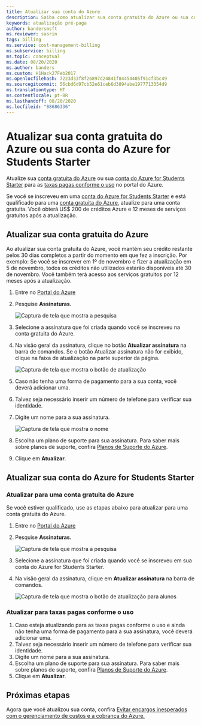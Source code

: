 ```yaml
---
title: Atualizar sua conta do Azure
description: Saiba como atualizar sua conta gratuita do Azure ou sua conta do Azure for Students Starter. Confira informações adicionais sobre os planos de suporte do Azure.
keywords: atualização pré-paga
author: bandersmsft
ms.reviewer: sasrin
tags: billing
ms.service: cost-management-billing
ms.subservice: billing
ms.topic: conceptual
ms.date: 08/20/2020
ms.author: banders
ms.custom: H1Hack27Feb2017
ms.openlocfilehash: 7223d33f8f26897d24841f84454405f91cf3bc49
ms.sourcegitcommit: 56cbd6d97cb52e61ceb6d3894abe1977713354d9
ms.translationtype: HT
ms.contentlocale: pt-BR
ms.lasthandoff: 08/20/2020
ms.locfileid: "88686336"
---
```

# <a name="upgrade-your-azure-free-account-or-azure-for-students-starter-account"></a>Atualizar sua conta gratuita do Azure ou sua conta do Azure for Students Starter

Atualize sua [conta gratuita do Azure](https://azure.microsoft.com/free/) ou sua [conta do Azure for Students Starter](https://azure.microsoft.com/offers/ms-azr-0144p/) para as [taxas pagas conforme o uso](https://azure.microsoft.com/offers/ms-azr-0003p/) no portal do Azure.

Se você se inscreveu em uma [conta do Azure for Students Starter](https://azure.microsoft.com/offers/ms-azr-0144p/) e está qualificado para uma [conta gratuita do Azure](https://azure.microsoft.com/free/), atualize para uma conta gratuita. Você obterá US$ 200 de créditos Azure e 12 meses de serviços gratuitos após a atualização.

<a id="freetrial"></a>

## <a name="upgrade-your-azure-free-account"></a>Atualizar sua conta gratuita do Azure

Ao atualizar sua conta gratuita do Azure, você mantém seu crédito restante pelos 30 dias completos a partir do momento em que fez a inscrição. Por exemplo:  Se você se inscrever em 1º de novembro e fizer a atualização em 5 de novembro, todos os créditos não utilizados estarão disponíveis até 30 de novembro. Você também terá acesso aos serviços gratuitos por 12 meses após a atualização.

1. Entre no [Portal do Azure](https://portal.azure.com)
1. Pesquise **Assinaturas.**

    ![Captura de tela que mostra a pesquisa](./media/upgrade-azure-subscription/search-subscriptions-ibiza.png)

1. Selecione a assinatura que foi criada quando você se inscreveu na conta gratuita do Azure.
1. Na visão geral da assinatura, clique no botão **Atualizar assinatura** na barra de comandos. Se o botão Atualizar assinatura não for exibido, clique na faixa de atualização na parte superior da página.

    ![Captura de tela que mostra o botão de atualização](./media/upgrade-azure-subscription/free-upgrade-button.png)

1. Caso não tenha uma forma de pagamento para a sua conta, você deverá adicionar uma.

1. Talvez seja necessário inserir um número de telefone para verificar sua identidade.

1. Digite um nome para a sua assinatura.

     ![Captura de tela que mostra o nome](./media/upgrade-azure-subscription/free-upgrade-name.png)

1. Escolha um plano de suporte para sua assinatura. Para saber mais sobre planos de suporte, confira [Planos de Suporte do Azure](https://azure.microsoft.com/us/support/plans/).

1. Clique em **Atualizar**.

<a id="student"></a>

## <a name="upgrade-your-azure-for-students-starter-account"></a>Atualizar sua conta do Azure for Students Starter

### <a name="upgrade-to-an-azure-free-account"></a>Atualizar para uma conta gratuita do Azure

Se você estiver qualificado, use as etapas abaixo para atualizar para uma conta gratuita do Azure.

1. Entre no [Portal do Azure](https://portal.azure.com)
1. Pesquise **Assinaturas.**

    ![Captura de tela que mostra a pesquisa](./media/upgrade-azure-subscription/search-subscriptions-ibiza.png)

1. Selecione a assinatura que foi criada quando você se inscreveu em sua conta do Azure for Students Starter.
1. Na visão geral da assinatura, clique em **Atualizar assinatura** na barra de comandos.

    ![Captura de tela que mostra o botão de atualização para alunos](./media/upgrade-azure-subscription/student-upgrade-ibiza.png)

### <a name="upgrade-to-pay-as-you-go-rates"></a>Atualizar para taxas pagas conforme o uso

1. Caso esteja atualizando para as taxas pagas conforme o uso e ainda não tenha uma forma de pagamento para a sua assinatura, você deverá adicionar uma.
1. Talvez seja necessário inserir um número de telefone para verificar sua identidade.
1. Digite um nome para a sua assinatura.
1. Escolha um plano de suporte para sua assinatura. Para saber mais sobre planos de suporte, confira [Planos de Suporte do Azure](https://azure.microsoft.com/us/support/plans/).
1. Clique em **Atualizar**.

## <a name="next-steps"></a>Próximas etapas

Agora que você atualizou sua conta, confira [Evitar encargos inesperados com o gerenciamento de custos e a cobrança do Azure.](getting-started.md)
